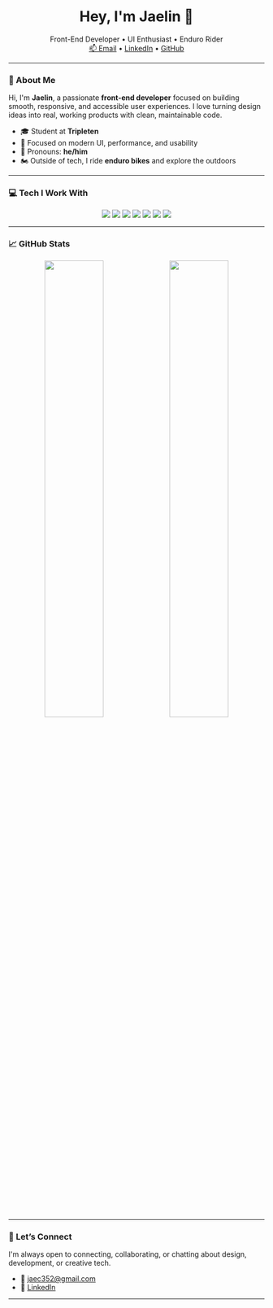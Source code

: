 <h1 align="center">Hey, I'm Jaelin 👋</h1>

<p align="center">
  Front-End Developer • UI Enthusiast • Enduro Rider<br/>
  <a href="mailto:jaec352@gmail.com">📫 Email</a> •
  <a href="https://www.linkedin.com/in/jaelin-cooper-038113312/">LinkedIn</a> •
  <a href="https://github.com/Jae277">GitHub</a>
</p>

---

### 🌟 About Me

Hi, I'm **Jaelin**, a passionate **front-end developer** focused on building smooth, responsive, and accessible user experiences. I love turning design ideas into real, working products with clean, maintainable code.

- 🎓 Student at **Tripleten**
- 🧠 Focused on modern UI, performance, and usability
- 💬 Pronouns: **he/him**
- 🏍️ Outside of tech, I ride **enduro bikes** and explore the outdoors

---

### 💻 Tech I Work With

<div align="center">
  <img src="https://img.shields.io/badge/HTML5-e34c26?style=flat-square&logo=html5&logoColor=white"/>
  <img src="https://img.shields.io/badge/CSS3-1572B6?style=flat-square&logo=css3&logoColor=white"/>
  <img src="https://img.shields.io/badge/JavaScript-F7DF1E?style=flat-square&logo=javascript&logoColor=black"/>
  <img src="https://img.shields.io/badge/TypeScript-3178C6?style=flat-square&logo=typescript&logoColor=white"/>
  <img src="https://img.shields.io/badge/React-20232a?style=flat-square&logo=react&logoColor=61DAFB"/>
  <img src="https://img.shields.io/badge/TailwindCSS-06B6D4?style=flat-square&logo=tailwind-css&logoColor=white"/>
  <img src="https://img.shields.io/badge/Figma-F24E1E?style=flat-square&logo=figma&logoColor=white"/>
</div>

---

### 📈 GitHub Stats

<div align="center">
  <img src="https://github-readme-stats.vercel.app/api?username=Jae277&show_icons=true&hide_title=true&theme=radical&hide_border=true" width="48%"/>
  <img src="https://github-readme-stats.vercel.app/api/top-langs/?username=Jae277&layout=compact&theme=radical&hide_border=true" width="48%"/>
</div>

---

### 🤝 Let’s Connect

I'm always open to connecting, collaborating, or chatting about design, development, or creative tech.

- 📧 [jaec352@gmail.com](mailto:jaec352@gmail.com)
- 💼 [LinkedIn](https://www.linkedin.com/in/jaelin-cooper-038113312/)

---
